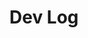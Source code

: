 ---
layout: list
type: category
title: Dev Log
slug: devlog
sidebar: true
order: 2
description: >
  Anything about development
---